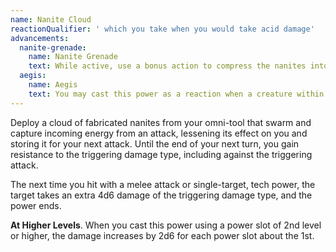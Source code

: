 ```yaml
---
name: Nanite Cloud
reactionQualifier: ' which you take when you would take acid damage'
advancements:
  nanite-grenade:
    name: Nanite Grenade
    text: While active, use a bonus action to compress the nanites into a grenade. The grenade remains stable for 1 hour before becoming inert. The grenade has a <me-distance length="30" adj/> range, <me-distance length="10" adj/> blast radius, DC 14 Dexterity saving throw and deals 4d6 damage of the triggering damage type. The grenade deals and additional 2d6 damage for each power level beyond 1st.
  aegis:
    name: Aegis
    text: You may cast this power as a reaction when a creature within <me-distance length="5" /> of you takes acid, cold, fire, lightning, or thunder damage. Choose up to 3 creatures including yourself within <me-distance length="5" /> of you to gain resistance to the chosen damage type until the start of your next turn, including against the triggering attack.
---
```

Deploy a cloud of fabricated nanites from your omni-tool that swarm and capture incoming energy from an attack, lessening
its effect on you and storing it for your next attack. Until the end of your next turn, you gain resistance to the
triggering damage type, including against the triggering attack.

The next time you hit with a melee attack or single-target, tech power, the target takes an extra 4d6 damage of the triggering
damage type, and the power ends.

__At Higher Levels__. When you cast this power using a power slot of 2nd level or higher, the damage increases by 2d6
for each power slot about the 1st.

